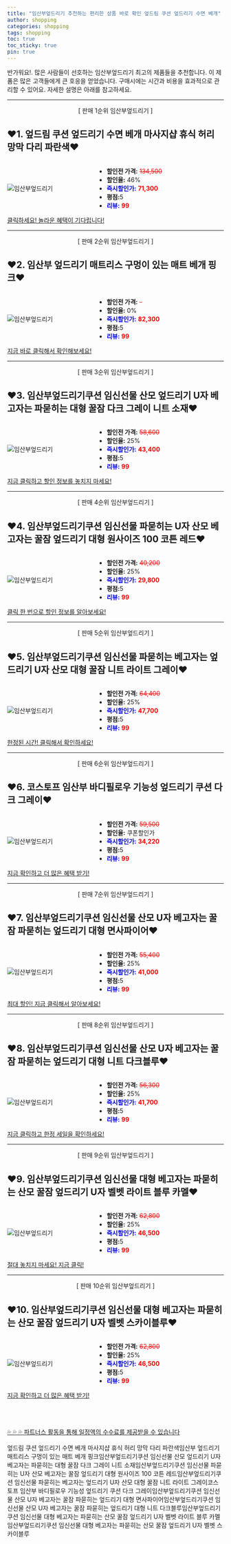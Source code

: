 ```yaml
---
title: "임산부엎드리기 추천하는 편리한 상품 바로 확인 엎드림 쿠션 엎드리기 수면 베개"
author: shopping
categories: shopping
tags: shopping
toc: true
toc_sticky: true
pin: true
---
```

반가워요!. 많은 사람들이 선호하는 임산부엎드리기 최고의 제품들을 추천합니다. 이 제품은 많은 고객들에게 큰 호응을 얻었습니다. 구매시에는 시간과 비용을 효과적으로 관리할 수 있어요. 자세한 설명은 아래를 참고하세요.

---
<p class="toplist" style="margin: 0 auto; display: block; width: fit-content;">[ 판매 1순위 임산부엎드리기 ]</p>

<h2><strong>❤️1. 엎드림 쿠션 엎드리기 수면 베개 마사지샵 휴식 허리 망막 다리 파란색❤️</strong></h2>

<div style="display: flex; align-items: center;">
    <div style="flex: 0.4;">
        <img src="https://thumbnail7.coupangcdn.com/thumbnails/remote/230x230ex/image/vendor_inventory/16da/58d0273fff122957a5d2ac864605cc451c910043e1e4dc315c631eb934cc.jpg" alt="임산부엎드리기" style="max-width: 100%;">
    </div>
    <div style="flex: 0.6; margin-left: 10px;">
        <ul>
            <li><strong>할인전 가격:</strong> <del style="color: red;">134,500</del></li>
            <li><strong>할인율:</strong> 46%</li>
            <li><span style='color:blue'><strong>즉시할인가:</strong></span> <span style='color:red'><strong>71,300</strong></span></li>
            <li><strong>평점:</strong>5</li>
            <li><span style='color:blue'><strong>리뷰:</strong></span> <span style='color:red'><strong>99</strong></span></li>
        </ul>
    </div>
</div>
<div class="center">
    <a href="https://selin100587001.github.io?lptag=AF9450613&subid=githubio&pageKey=8253885593&traceid=V0-153&itemId=23766592244&vendorItemId=90790934413" class="myButton">
        클릭하세요! 놀라운 혜택이 기다립니다!
    </a>
</div>


---
<p class="toplist" style="margin: 0 auto; display: block; width: fit-content;">[ 판매 2순위 임산부엎드리기 ]</p>

<h2><strong>❤️2. 임산부 엎드리기 매트리스 구멍이 있는 매트 베개 핑크❤️</strong></h2>

<div style="display: flex; align-items: center;">
    <div style="flex: 0.4;">
        <img src="https://thumbnail9.coupangcdn.com/thumbnails/remote/230x230ex/image/vendor_inventory/ca16/f9372b57be49b0ec78e5af9f478785a788f41e125602c5291684b43c29c5.jpg" alt="임산부엎드리기" style="max-width: 100%;">
    </div>
    <div style="flex: 0.6; margin-left: 10px;">
        <ul>
            <li><strong>할인전 가격:</strong> <del style="color: red;">-</del></li>
            <li><strong>할인율:</strong> 0%</li>
            <li><span style='color:blue'><strong>즉시할인가:</strong></span> <span style='color:red'><strong>82,300</strong></span></li>
            <li><strong>평점:</strong>5</li>
            <li><span style='color:blue'><strong>리뷰:</strong></span> <span style='color:red'><strong>99</strong></span></li>
        </ul>
    </div>
</div>
<div class="center">
    <a href="https://selin100587001.github.io?lptag=AF9450613&subid=githubio&pageKey=7259304722&traceid=V0-153&itemId=18486261753&vendorItemId=89648094874" class="myButton">
        지금 바로 클릭해서 확인해보세요!
    </a>
</div>


---
<p class="toplist" style="margin: 0 auto; display: block; width: fit-content;">[ 판매 3순위 임산부엎드리기 ]</p>

<h2><strong>❤️3. 임산부엎드리기쿠션 임신선물 산모 엎드리기 U자 베고자는 파묻히는 대형 꿀잠 다크 그레이 니트 소재❤️</strong></h2>

<div style="display: flex; align-items: center;">
    <div style="flex: 0.4;">
        <img src="https://thumbnail8.coupangcdn.com/thumbnails/remote/230x230ex/image/vendor_inventory/d2ab/d2cd69e6bb8228915c09b52e56163b00cda9580dd13f3097fb4b345b7938.jpg" alt="임산부엎드리기" style="max-width: 100%;">
    </div>
    <div style="flex: 0.6; margin-left: 10px;">
        <ul>
            <li><strong>할인전 가격:</strong> <del style="color: red;">58,600</del></li>
            <li><strong>할인율:</strong> 25%</li>
            <li><span style='color:blue'><strong>즉시할인가:</strong></span> <span style='color:red'><strong>43,400</strong></span></li>
            <li><strong>평점:</strong>5</li>
            <li><span style='color:blue'><strong>리뷰:</strong></span> <span style='color:red'><strong>99</strong></span></li>
        </ul>
    </div>
</div>
<div class="center">
    <a href="https://selin100587001.github.io?lptag=AF9450613&subid=githubio&pageKey=7812585588&traceid=V0-153&itemId=21195336827&vendorItemId=88256636884" class="myButton">
        지금 클릭하고 할인 정보를 놓치지 마세요!
    </a>
</div>


---
<p class="toplist" style="margin: 0 auto; display: block; width: fit-content;">[ 판매 4순위 임산부엎드리기 ]</p>

<h2><strong>❤️4. 임산부엎드리기쿠션 임신선물 파묻히는 U자 산모 베고자는 꿀잠 엎드리기 대형 원사이즈 100 코튼 레드❤️</strong></h2>

<div style="display: flex; align-items: center;">
    <div style="flex: 0.4;">
        <img src="https://thumbnail6.coupangcdn.com/thumbnails/remote/230x230ex/image/vendor_inventory/63bc/48dd633383ecc8d9dcf92780989e92fda059b2b793547c855f42fab34958.jpg" alt="임산부엎드리기" style="max-width: 100%;">
    </div>
    <div style="flex: 0.6; margin-left: 10px;">
        <ul>
            <li><strong>할인전 가격:</strong> <del style="color: red;">40,200</del></li>
            <li><strong>할인율:</strong> 25%</li>
            <li><span style='color:blue'><strong>즉시할인가:</strong></span> <span style='color:red'><strong>29,800</strong></span></li>
            <li><strong>평점:</strong>5</li>
            <li><span style='color:blue'><strong>리뷰:</strong></span> <span style='color:red'><strong>99</strong></span></li>
        </ul>
    </div>
</div>
<div class="center">
    <a href="https://selin100587001.github.io?lptag=AF9450613&subid=githubio&pageKey=7812585343&traceid=V0-153&itemId=21195335692&vendorItemId=88256635777" class="myButton">
        클릭 한 번으로 할인 정보를 알아보세요!
    </a>
</div>


---
<p class="toplist" style="margin: 0 auto; display: block; width: fit-content;">[ 판매 5순위 임산부엎드리기 ]</p>

<h2><strong>❤️5. 임산부엎드리기쿠션 임신선물 파묻히는 베고자는 엎드리기 U자 산모 대형 꿀잠 니트 라이트 그레이❤️</strong></h2>

<div style="display: flex; align-items: center;">
    <div style="flex: 0.4;">
        <img src="https://thumbnail9.coupangcdn.com/thumbnails/remote/230x230ex/image/vendor_inventory/e8bc/cd2d0465574fe1d494ad5a2660a6ad8397271460b2ca9c0ca2e1c721bedb.jpg" alt="임산부엎드리기" style="max-width: 100%;">
    </div>
    <div style="flex: 0.6; margin-left: 10px;">
        <ul>
            <li><strong>할인전 가격:</strong> <del style="color: red;">64,400</del></li>
            <li><strong>할인율:</strong> 25%</li>
            <li><span style='color:blue'><strong>즉시할인가:</strong></span> <span style='color:red'><strong>47,700</strong></span></li>
            <li><strong>평점:</strong>5</li>
            <li><span style='color:blue'><strong>리뷰:</strong></span> <span style='color:red'><strong>99</strong></span></li>
        </ul>
    </div>
</div>
<div class="center">
    <a href="https://selin100587001.github.io?lptag=AF9450613&subid=githubio&pageKey=7812585951&traceid=V0-153&itemId=21195338592&vendorItemId=88256638312" class="myButton">
        한정된 시간! 클릭해서 확인하세요!
    </a>
</div>


---
<p class="toplist" style="margin: 0 auto; display: block; width: fit-content;">[ 판매 6순위 임산부엎드리기 ]</p>

<h2><strong>❤️6. 코스토프 임산부 바디필로우 기능성 엎드리기 쿠션 다크 그레이❤️</strong></h2>

<div style="display: flex; align-items: center;">
    <div style="flex: 0.4;">
        <img src="https://thumbnail6.coupangcdn.com/thumbnails/remote/230x230ex/image/vendor_inventory/3e22/f6aaed9b027143232e79d5d5187b90265894e8fb82d275dd8221c9712e6f.jpg" alt="임산부엎드리기" style="max-width: 100%;">
    </div>
    <div style="flex: 0.6; margin-left: 10px;">
        <ul>
            <li><strong>할인전 가격:</strong> <del style="color: red;">59,500</del></li>
            <li><strong>할인율:</strong> 쿠폰할인가</li>
            <li><span style='color:blue'><strong>즉시할인가:</strong></span> <span style='color:red'><strong>34,220</strong></span></li>
            <li><strong>평점:</strong>5</li>
            <li><span style='color:blue'><strong>리뷰:</strong></span> <span style='color:red'><strong>99</strong></span></li>
        </ul>
    </div>
</div>
<div class="center">
    <a href="https://selin100587001.github.io?lptag=AF9450613&subid=githubio&pageKey=4721904109&traceid=V0-153&itemId=5971900278&vendorItemId=73269769780" class="myButton">
        지금 확인하고 더 많은 혜택 받기!
    </a>
</div>


---
<p class="toplist" style="margin: 0 auto; display: block; width: fit-content;">[ 판매 7순위 임산부엎드리기 ]</p>

<h2><strong>❤️7. 임산부엎드리기쿠션 임신선물 산모 U자 베고자는 꿀잠 파묻히는 엎드리기 대형 면사파이어❤️</strong></h2>

<div style="display: flex; align-items: center;">
    <div style="flex: 0.4;">
        <img src="https://thumbnail6.coupangcdn.com/thumbnails/remote/230x230ex/image/vendor_inventory/c2b7/8cc4c96116fa4bb61cb18e7444575d701ee55c9428725ad0a5eb5892bc3a.jpg" alt="임산부엎드리기" style="max-width: 100%;">
    </div>
    <div style="flex: 0.6; margin-left: 10px;">
        <ul>
            <li><strong>할인전 가격:</strong> <del style="color: red;">55,400</del></li>
            <li><strong>할인율:</strong> 25%</li>
            <li><span style='color:blue'><strong>즉시할인가:</strong></span> <span style='color:red'><strong>41,000</strong></span></li>
            <li><strong>평점:</strong>5</li>
            <li><span style='color:blue'><strong>리뷰:</strong></span> <span style='color:red'><strong>99</strong></span></li>
        </ul>
    </div>
</div>
<div class="center">
    <a href="https://selin100587001.github.io?lptag=AF9450613&subid=githubio&pageKey=7812584262&traceid=V0-153&itemId=21195331065&vendorItemId=88256631351" class="myButton">
        최대 할인! 지금 클릭해서 알아보세요!
    </a>
</div>


---
<p class="toplist" style="margin: 0 auto; display: block; width: fit-content;">[ 판매 8순위 임산부엎드리기 ]</p>

<h2><strong>❤️8. 임산부엎드리기쿠션 임신선물 산모 U자 베고자는 꿀잠 파묻히는 엎드리기 대형 니트 다크블루❤️</strong></h2>

<div style="display: flex; align-items: center;">
    <div style="flex: 0.4;">
        <img src="https://thumbnail9.coupangcdn.com/thumbnails/remote/230x230ex/image/vendor_inventory/2781/9501273ddc731faa79446646bb10367e9fbae7937c154f539e66483d0af4.jpg" alt="임산부엎드리기" style="max-width: 100%;">
    </div>
    <div style="flex: 0.6; margin-left: 10px;">
        <ul>
            <li><strong>할인전 가격:</strong> <del style="color: red;">56,300</del></li>
            <li><strong>할인율:</strong> 25%</li>
            <li><span style='color:blue'><strong>즉시할인가:</strong></span> <span style='color:red'><strong>41,700</strong></span></li>
            <li><strong>평점:</strong>5</li>
            <li><span style='color:blue'><strong>리뷰:</strong></span> <span style='color:red'><strong>99</strong></span></li>
        </ul>
    </div>
</div>
<div class="center">
    <a href="https://selin100587001.github.io?lptag=AF9450613&subid=githubio&pageKey=7812584262&traceid=V0-153&itemId=21195331063&vendorItemId=88256631334" class="myButton">
        지금 클릭하고 한정 세일을 확인하세요!
    </a>
</div>


---
<p class="toplist" style="margin: 0 auto; display: block; width: fit-content;">[ 판매 9순위 임산부엎드리기 ]</p>

<h2><strong>❤️9. 임산부엎드리기쿠션 임신선물 대형 베고자는 파묻히는 산모 꿀잠 엎드리기 U자 벨벳 라이트 블루 카멜❤️</strong></h2>

<div style="display: flex; align-items: center;">
    <div style="flex: 0.4;">
        <img src="https://thumbnail6.coupangcdn.com/thumbnails/remote/230x230ex/image/vendor_inventory/c38d/7d98eaa526c58787b6eb1ac12e062a297366f792793b5d91d2a9bc3f3c81.jpg" alt="임산부엎드리기" style="max-width: 100%;">
    </div>
    <div style="flex: 0.6; margin-left: 10px;">
        <ul>
            <li><strong>할인전 가격:</strong> <del style="color: red;">62,800</del></li>
            <li><strong>할인율:</strong> 25%</li>
            <li><span style='color:blue'><strong>즉시할인가:</strong></span> <span style='color:red'><strong>46,500</strong></span></li>
            <li><strong>평점:</strong>5</li>
            <li><span style='color:blue'><strong>리뷰:</strong></span> <span style='color:red'><strong>99</strong></span></li>
        </ul>
    </div>
</div>
<div class="center">
    <a href="https://selin100587001.github.io?lptag=AF9450613&subid=githubio&pageKey=7812585480&traceid=V0-153&itemId=21195336405&vendorItemId=88256636095" class="myButton">
        절대 놓치지 마세요! 지금 클릭!
    </a>
</div>


---
<p class="toplist" style="margin: 0 auto; display: block; width: fit-content;">[ 판매 10순위 임산부엎드리기 ]</p>

<h2><strong>❤️10. 임산부엎드리기쿠션 임신선물 대형 베고자는 파묻히는 산모 꿀잠 엎드리기 U자 벨벳 스카이블루❤️</strong></h2>

<div style="display: flex; align-items: center;">
    <div style="flex: 0.4;">
        <img src="https://thumbnail6.coupangcdn.com/thumbnails/remote/230x230ex/image/vendor_inventory/4ccb/137b825d89af689bc21741ca71f95eafff758ff632a8a83ffe3ac0f762b5.jpg" alt="임산부엎드리기" style="max-width: 100%;">
    </div>
    <div style="flex: 0.6; margin-left: 10px;">
        <ul>
            <li><strong>할인전 가격:</strong> <del style="color: red;">62,800</del></li>
            <li><strong>할인율:</strong> 25%</li>
            <li><span style='color:blue'><strong>즉시할인가:</strong></span> <span style='color:red'><strong>46,500</strong></span></li>
            <li><strong>평점:</strong>5</li>
            <li><span style='color:blue'><strong>리뷰:</strong></span> <span style='color:red'><strong>99</strong></span></li>
        </ul>
    </div>
</div>
<div class="center">
    <a href="https://selin100587001.github.io?lptag=AF9450613&subid=githubio&pageKey=7812585480&traceid=V0-153&itemId=21195336349&vendorItemId=88256635811" class="myButton">
        지금 확인하고 더 많은 혜택 받기!
    </a>
</div>

<br><br><br>[💦 💦 💦 파트너스 활동을 통해 일정액의 수수료를 제공받을 수 있습니다](https://link.coupang.com/a/bcpT2c)<br><br>엎드림 쿠션 엎드리기 수면 베개 마사지샵 휴식 허리 망막 다리 파란색임산부 엎드리기 매트리스 구멍이 있는 매트 베개 핑크임산부엎드리기쿠션 임신선물 산모 엎드리기 U자 베고자는 파묻히는 대형 꿀잠 다크 그레이 니트 소재임산부엎드리기쿠션 임신선물 파묻히는 U자 산모 베고자는 꿀잠 엎드리기 대형 원사이즈 100 코튼 레드임산부엎드리기쿠션 임신선물 파묻히는 베고자는 엎드리기 U자 산모 대형 꿀잠 니트 라이트 그레이코스토프 임산부 바디필로우 기능성 엎드리기 쿠션 다크 그레이임산부엎드리기쿠션 임신선물 산모 U자 베고자는 꿀잠 파묻히는 엎드리기 대형 면사파이어임산부엎드리기쿠션 임신선물 산모 U자 베고자는 꿀잠 파묻히는 엎드리기 대형 니트 다크블루임산부엎드리기쿠션 임신선물 대형 베고자는 파묻히는 산모 꿀잠 엎드리기 U자 벨벳 라이트 블루 카멜임산부엎드리기쿠션 임신선물 대형 베고자는 파묻히는 산모 꿀잠 엎드리기 U자 벨벳 스카이블루